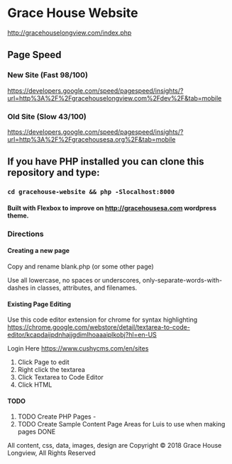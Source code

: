 
# Grace House Website
http://gracehouselongview.com/index.php

## Page Speed

### New Site (Fast 98/100)
https://developers.google.com/speed/pagespeed/insights/?url=http%3A%2F%2Fgracehouselongview.com%2Fdev%2F&tab=mobile

### Old Site (Slow 43/100)
https://developers.google.com/speed/pagespeed/insights/?url=http%3A%2F%2Fgracehousesa.org%2F&tab=mobile

## If you have PHP installed you can clone this repository and type:

### `cd gracehouse-website && php -Slocalhost:8000`

#### Built with Flexbox to improve on http://gracehousesa.com wordpress theme.

### Directions

#### Creating a new page
Copy and rename blank.php (or some other page)

Use all lowercase, no spaces or underscores, only-separate-words-with-dashes in classes, attributes, and filenames.

#### Existing Page Editing
Use this code editor extension for chrome for syntax highlighting
https://chrome.google.com/webstore/detail/textarea-to-code-editor/kcapdaijpdnhajjgdimlhoaaaiplkobj?hl=en-US

Login Here
https://www.cushycms.com/en/sites

1. Click Page to edit
1. Right click the textarea
1. Click Textarea to Code Editor
1. Click HTML

#### TODO
1. TODO Create PHP Pages - 
2. TODO Create Sample Content Page Areas for Luis to use when making pages DONE

All content, css, data, images, design are Copyright &copy; 2018 Grace House Longview, All Rights Reserved
